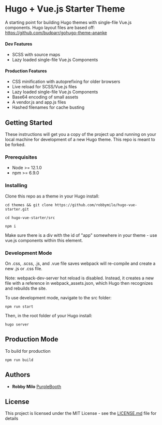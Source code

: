 # Hugo + Vue.js Starter Theme

A starting point for building Hugo themes with single-file Vue.js components. Hugo layout files are based off: https://github.com/budparr/gohugo-theme-ananke

#### Dev Features
* SCSS with source maps
* Lazy loaded single-file Vue.js Components

#### Production Features
* CSS minification with autoprefixing for older browsers
* Live reload for SCSS/Vue.js files
* Lazy loaded single-file Vue.js Components
* Base64 encoding of small assets
* A vendor.js and app.js files
* Hashed filenames for cache busting

## Getting Started

These instructions will get you a copy of the project up and running on your local machine for development of a new Hugo theme. This repo is meant to be forked.

### Prerequisites

* Node >= 12.1.0
* npm >= 6.9.0

### Installing

Clone this repo as a theme in your Hugo install:

```console
cd themes && git clone https://github.com/robbymilo/hugo-vue-starter.git
```
```console
cd hugo-vue-starter/src
```
```console
npm i
```
Make sure there is a div with the id of "app" somewhere in your theme - use vue.js components within this element.

### Development Mode

On .css, .scss, .js, and .vue file saves webpack will re-compile and create a new .js or .css file.

Note: webpack-dev-server hot reload is disabled. Instead, it creates a new file with a reference in webpack_assets.json, which Hugo then recognizes and rebuilds the site.

To use development mode, navigate to the src folder:

```console
npm run start
```

Then, in the root folder of your Hugo install:

```console
hugo server
```

## Production Mode

To build for production

```console
npm run build
```

## Authors

* **Robby Milo** [PurpleBooth](https://github.com/robbymilo)

## License

This project is licensed under the MIT License - see the [LICENSE.md](LICENSE.md) file for details
